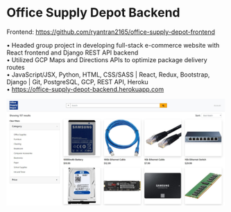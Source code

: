 # Office Supply Depot Backend

Frontend: https://github.com/ryantran2165/office-supply-depot-frontend

• Headed group project in developing full-stack e-commerce website with React frontend and Django REST API backend  
• Utilized GCP Maps and Directions APIs to optimize package delivery routes  
• JavaScript/JSX, Python, HTML, CSS/SASS | React, Redux, Bootstrap, Django | Git, PostgreSQL, GCP, REST API, Heroku  
• https://office-supply-depot-backend.herokuapp.com

![Image of app](https://raw.githubusercontent.com/ryantran2165/ryantran2165.github.io/source/src/assets/images/office_supply_depot.jpg)
